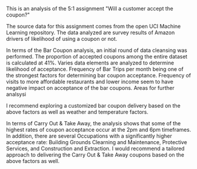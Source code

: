 This is an analysis of the 5:1 assignment "Will a customer accept the coupon?"

The source data for this assignment comes from the open UCI Machine Learning repository. The data analyzed are survey results of Amazon drivers of likelihood of using a coupon or not.

In terms of the Bar Coupon analysis, an initial round of data cleansing was performed.
The proportion of accepted coupons among the entire dataset is calculated at 41%. Varies data elements are analyzed to determine likelihood of acceptance.
Frequency of Bar Trips per month being one of the strongest factors for determining bar coupon acceptance. Frequency of visits to more affordable restaurants and lower income seem to have negative impact on acceptance of the bar coupons. Areas for further analsysi

I recommend exploring a customized bar coupon delivery based on the above factors as well as weather and temperature factors.

In terms of Carry Out & Take Away, the analysis shows that some of the highest rates of coupon acceptance occur at the 2pm and 6pm timeframes. In addition, there are several Occupations with a significantly higher acceptance rate: Building Grounds Clearning and Maintenance, Protective Services, and Construction and Extraction. I would recommend a tailored approach to delivering the Carry Out & Take Away coupons based on the above factors as well.
